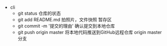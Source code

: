 - cli
    - git status  仓库的状态
    - git add README.md  拍照片，文件快照 暂存区
    - git commit -m '提交的理由'  确认提交到本地仓库
    - git push origin master  将本地代码推送到GitHub远程仓库    origin master 分支
